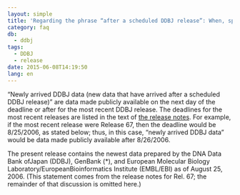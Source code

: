 ```yaml
---
layout: simple
title: 'Regarding the phrase “after a scheduled DDBJ release”: When, specifically, does this phrase describe?'
category: faq
db:
  - ddbj
tags: 
  - DDBJ
  - release
date: 2015-06-08T14:19:50
lang: en
---
```


“Newly arrived DDBJ data (new data that have arrived after a scheduled DDBJ release)” are data made publicly available on the next day of the deadline or after for the most recent DDBJ release. The deadlines for the most recent releases are listed in the text of [the release notes](ftp://ftp.ddbj.nig.ac.jp/ddbj_database/ddbj/ddbjrel.txt). For example, if the most recent release were Release 67, then the deadline would be 8/25/2006, as stated below; thus, in this case, “newly arrived DDBJ data” would be data made publicly available after 8/26/2006.

The present release contains the newest data prepared by the DNA Data Bank ofJapan (DDBJ), GenBank (\*), and European Molecular Biology Laboratory/EuropeanBioinformatics Institute (EMBL/EBI) as of August 25, 2006. (This statement comes from the release notes for Rel. 67; the remainder of that discussion is omitted here.)